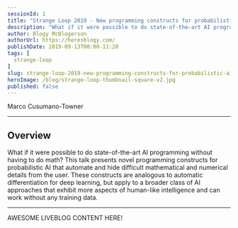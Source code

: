 ```yaml
---
sessionId: 1
title: "Strange Loop 2019 - New programming constructs for probabilistic AI"
description: "What if it were possible to do state-of-the-art AI programming without having to do math? This talk presents novel programming constructs for probabilistic AI that automate and hide difficult mathematical and numerical details from the user. These constructs are analogous to automatic differentiation for deep learning, but apply to a broader class of AI approaches that exhibit more aspects of human-like intelligence and can work without any training data."
author: Blogy McBlogerson
authorUrl: https://heresblogy.com/
publishDate: 2019-09-13T00:00-11:20
tags: [
  strange-loop
]
slug: strange-loop-2019-new-programming-constructs-for-probabilistic-ai
heroImage: /blog/strange-loop-thumbnail-square-v2.jpg
published: false
---
```


<div class="container p-0 liveblog-presenters">
  <div class="row m-0">
      <p class=" mr-12 m-0">
        <span class="liveblog-presenters__name">Marco Cusumano-Towner</span>
        <a href="https://github.com/marcoct" target="_blank" title="GitHub"><i class="fa fa-github pr-2"></i></a>
        <a href="http://web.mit.edu/marcoct/www/" target="_blank" title="Speaker's site"><i class="fa fa-globe pr-2"></i></a>
      </p>
  </div>
</div>

---

## Overview

What if it were possible to do state-of-the-art AI programming without having to do math? This talk presents novel programming constructs for probabilistic AI that automate and hide difficult mathematical and numerical details from the user. These constructs are analogous to automatic differentiation for deep learning, but apply to a broader class of AI approaches that exhibit more aspects of human-like intelligence and can work without any training data.

---

AWESOME LIVEBLOG CONTENT HERE!

<!-- Note on images
  Images (e.g. my_image.jpg) should be put in the `website/static/blog/strange-loop-2019` directory, with the path to the image in your post being `/blog/strange-loop-2019/my_image.jpg`. If you'd rather host the images somewhere else for ease of use, that's fine too.

  Please also try to keep your images to a reasonable size by:
    - Using JPEG compression, unless image is mostly solid color 
    - JPEG compression set between 60%-80%
    - Resizing the image to be no wider then 750px
    - If PNG, use a tool like ImageOptim (https://imageoptim.com/mac) to optimize the file size

  I suggest re-sizing and compressing all the images in one batch as a last step.
-->  
